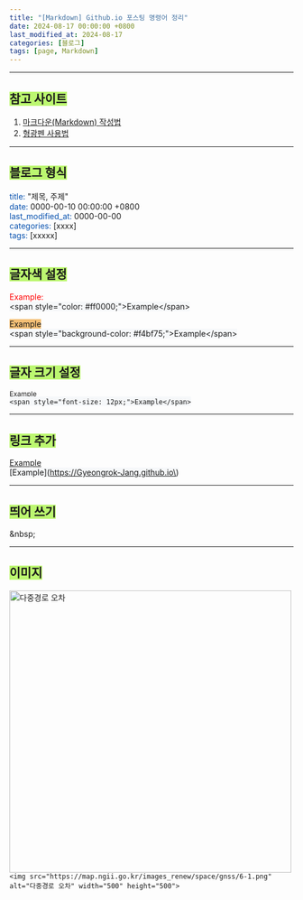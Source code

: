 ```yaml
---
title: "[Markdown] Github.io 포스팅 명령어 정리"
date: 2024-08-17 00:00:00 +0800
last_modified_at: 2024-08-17
categories: [블로그]
tags: [page, Markdown] 
---
```


---
## <span style="background-color: #bcf770;">참고 사이트</span>

1. [마크다운(Markdown) 작성법](https://gist.github.com/ihoneymon/652be052a0727ad59601) <br>
2. [형광펜 사용법](https://geniewishescometrue.tistory.com/entry/%EB%A7%88%ED%81%AC%EB%8B%A4%EC%9A%B4-%EA%B4%80%EB%A0%A8-%ED%8C%81-%EA%B8%80-%EC%83%89%EC%83%81-%ED%98%95%EA%B4%91%ED%8E%9C)

---
## <span style="background-color: #bcf770;">블로그 형식</span>

<span style="color: #0550ae;">title:</span> "제목, 주제"<br>
<span style="color: #0550ae;">date:</span> 0000-00-10 00:00:00 +0800 <br>
<span style="color: #0550ae;">last_modified_at:</span> 0000-00-00 <br>
<span style="color: #0550ae;">categories:</span> [xxxx] <br>
<span style="color: #0550ae;">tags:</span> [xxxxx]

---
## <span style="background-color: #bcf770;">글자색 설정</span>

<span style="color: #ff0000;">Example:</span> <br>
<span style="background-color: #f6f8fa;">&lt;span style=&quot;color: #ff0000;&quot;&gt;Example&lt;/span&gt; </span> <br>

<span style="background-color: #f4bf75;">Example</span> <br>
<span style="background-color: #f6f8fa;">&lt;span style=&quot;background-color: #f4bf75;&quot;&gt;Example&lt;/span&gt; </span><br>

---
## <span style="background-color: #bcf770;">글자 크기 설정</span>
<span style="font-size: 12px;">Example</span> <br>
<span style="background-color: #f6f8fa;">`<span style="font-size: 12px;">Example</span>`</span>

---
## <span style="background-color: #bcf770;">링크 추가</span>
[Example](https://Gyeongrok-Jang.github.io)
<span style="background-color: #f6f8fa;"> <br>
\[Example\]\(https://Gyeongrok-Jang.github.io\)</span>

---
## <span style="background-color: #bcf770;">띄어 쓰기</span>
&amp;nbsp;

---
## <span style="background-color: #bcf770;">이미지</span>
<img src="https://map.ngii.go.kr/images_renew/space/gnss/6-1.png" alt="다중경로 오차" width="500" height="500"><br>
`<img src="https://map.ngii.go.kr/images_renew/space/gnss/6-1.png" alt="다중경로 오차" width="500" height="500">`
